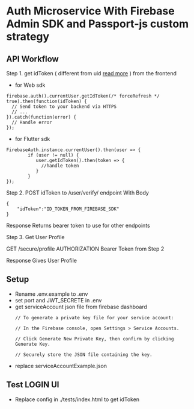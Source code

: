 # Auth Microservice With Firebase Admin SDK and Passport-js custom strategy

## API Workflow

Step 1. get idToken ( different from uid [read more](https://firebase.google.com/docs/auth/admin/verify-id-tokens) ) from the frontend 
- for Web sdk
```
firebase.auth().currentUser.getIdToken(/* forceRefresh */ true).then(function(idToken) {
  // Send token to your backend via HTTPS
  // ...
}).catch(function(error) {
  // Handle error
});
```
- for Flutter sdk
```
FirebaseAuth.instance.currentUser().then(user => {
        if (user != null) {
           user.getIdToken().then(token => {
             //handle token
           }
        }
});
```
Step 2. POST idToken to /user/verify/ endpoint
With Body
```
{
    "idToken":"ID_TOKEN_FROM_FIREBASE_SDK"
}
```
Response Returns bearer token to use for other endpoints

Step 3. Get User Profile 

GET /secure/profile 
AUTHORIZATION Bearer Token from Step 2

Response Gives User Profile


## Setup

- Rename .env.example to .env
- set port and JWT_SECRETE in .env
- get serviceAccount json file from firebase dashboard
    ````
    // To generate a private key file for your service account:

    // In the Firebase console, open Settings > Service Accounts.

    // Click Generate New Private Key, then confirm by clicking Generate Key.

    // Securely store the JSON file containing the key.
- replace serviceAccountExample.json


## Test LOGIN UI

- Replace config in ./tests/index.html to get idToken
